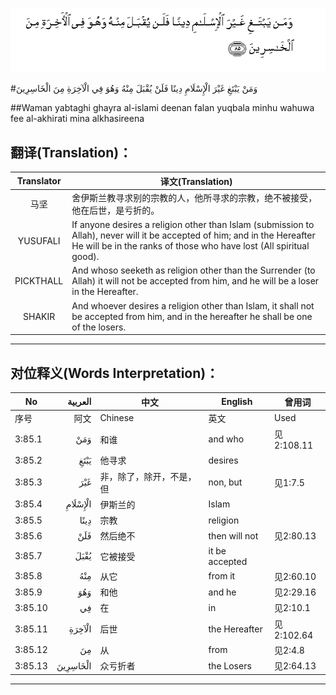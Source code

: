 ![003:085](images/003_085.gif)

#وَمَنْ يَبْتَغِ غَيْرَ الْإِسْلَامِ دِينًا فَلَنْ يُقْبَلَ مِنْهُ وَهُوَ فِي الْآخِرَةِ مِنَ الْخَاسِرِينَ 

##Waman yabtaghi ghayra al-islami deenan falan yuqbala minhu wahuwa fee al-akhirati mina alkhasireena 

## 翻译(Translation)：

| Translator | 译文(Translation)                                            |
| :--------: | ------------------------------------------------------------ |
|    马坚    | 舍伊斯兰教寻求别的宗教的人，他所寻求的宗教，绝不被接受，他在后世，是亏折的。 |
|  YUSUFALI  | If anyone desires a religion other than Islam (submission to Allah), never will it be accepted of him; and in the Hereafter He will be in the ranks of those who have lost (All spiritual good). |
| PICKTHALL  | And whoso seeketh as religion other than the Surrender (to Allah) it will not be accepted from him, and he will be a loser in the Hereafter. |
|   SHAKIR   | And whoever desires a religion other than Islam, it shall not be accepted from him, and in the hereafter he shall be one of the losers. |

---

## 对位释义(Words Interpretation)：

| No   | العربية | 中文    | English | 曾用词 |
| ---- | ------: | ------- | ------- | ------ |
| 序号 |    阿文 | Chinese | 英文    | Used   |
| 3:85.1  | وَمَنْ      | 和谁                     | and who        | 见2:108.11 |
| 3:85.2  | يَبْتَغِ     | 他寻求                   | desires        |            |
| 3:85.3  | غَيْرَ      | 非，除了，除开，不是，但 | non, but       | 见1:7.5    |
| 3:85.4  | الْإِسْلَامِ  | 伊斯兰的                 | Islam          |            |
| 3:85.5  | دِينًا     | 宗教                     | religion       |            |
| 3:85.6  | فَلَنْ      | 然后绝不                 | then will not  | 见2:80.13  |
| 3:85.7  | يُقْبَلَ     | 它被接受                 | it be accepted |            |
| 3:85.8  | مِنْهُ      | 从它                     | from it        | 见2:60.10  |
| 3:85.9  | وَهُوَ      | 和他                     | and he         | 见2:29.16  |
| 3:85.10 | فِي       | 在                       | in             | 见2:10.1   |
| 3:85.11 | الْآخِرَةِ   | 后世                     | the Hereafter  | 见2:102.64 |
| 3:85.12 | مِنَ       | 从                       | from           | 见2:4.8    |
| 3:85.13 | الْخَاسِرِينَ | 众亏折者                 | the Losers     | 见2:64.13  |

---
